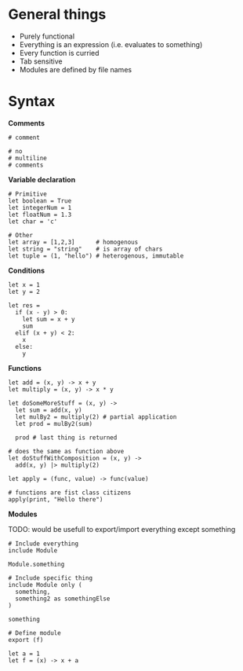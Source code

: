 # General things
* Purely functional
* Everything is an expression (i.e. evaluates to something)
* Every function is curried
* Tab sensitive
* Modules are defined by file names

# Syntax

**Comments**
```
# comment

# no
# multiline
# comments
```

**Variable declaration**

```
# Primitive
let boolean = True
let integerNum = 1
let floatNum = 1.3
let char = 'c'

# Other
let array = [1,2,3]      # homogenous
let string = "string"    # is array of chars
let tuple = (1, "hello") # heterogenous, immutable
```

**Conditions**
```
let x = 1
let y = 2

let res =
  if (x - y) > 0:
    let sum = x + y
    sum
  elif (x + y) < 2:
    x 
  else:
    y
```

**Functions**
```
let add = (x, y) -> x + y
let multiply = (x, y) -> x * y

let doSomeMoreStuff = (x, y) ->
  let sum = add(x, y)
  let mulBy2 = multiply(2) # partial application
  let prod = mulBy2(sum)

  prod # last thing is returned

# does the same as function above
let doStuffWithComposition = (x, y) ->
  add(x, y) |> multiply(2)

let apply = (func, value) -> func(value)

# functions are fist class citizens
apply(print, "Hello there")
```

**Modules**

TODO: would be usefull to export/import everything except something

```
# Include everything
include Module

Module.something

# Include specific thing
include Module only (
  something,
  something2 as somethingElse
)

something

# Define module
export (f)

let a = 1
let f = (x) -> x + a
```